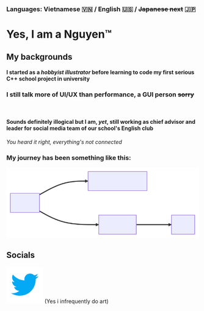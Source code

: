 
### Languages: Vietnamese <span>&#127483;&#127475;</span> / English <span>&#127482;&#127480;</span> / ~~Japanese next~~ <span>&#127471;&#127477;</span>
# Yes, I am a Nguyen<span>&trade;</span><br>
## My backgrounds
#### I started as a ***hobbyist illustrator*** before learning to code my first serious C++ school project in university
### I still talk more of UI/UX than performance, a GUI person ~~sorry~~ 
<br>

#### Sounds definitely illogical but I am, *yet*, still working as chief advisor and leader for social media team of our school's English club
*You heard it right, everything's not connected* 
<br>

### My journey has been something like this:
![](https://github.com/Bie-NHD/bie-nhd/blob/main/assets/mermaid-diagram-2023-03-18-113121.svg)

## Socials
[![](https://github.com/Bie-NHD/bie-nhd/blob/main/assets/icons8-twitter.svg)](https://twitter.com/Bie_003)
(Yes i infrequently do art)
